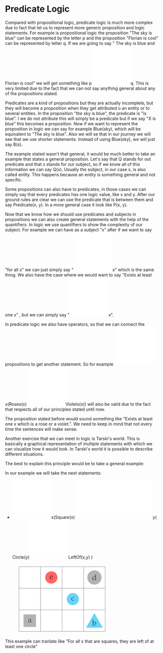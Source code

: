 # Predicate Logic

Compared with propositional logic, predicate logic is much more complex due to fact that let us to represent more generic proposition and logic statements. For example is propositional logic the proposition "The sky is blue" can be represented by the letter p and the proposition "Florian is cool" can be represented by letter q. If we are going to say " The sky is blue and Florian is cool" we will get something like p<img src="../../.gitbook/assets/AND.png" alt="" data-size="line">q. This is very limited due to the fact that we can not say anything general about any of the propositions stated.

Predicates are a kind of propositions but they are actually incomplete, but they will become a proposition when they get attributed o an entity or to several entities. In the proposition "the sky is blue", the predicate is "is blue". I we do not attribute this will simply be a predicate but if we say "X is blue" this becomes a proposition. Now if we want to represent the proposition in logic we can say for example Blue(sky), which will be equivalent to "The sky is blue". Also we will se that in our journey we will see that we use shorter statements. Instead of using Blue(sky), we will just say B(s).&#x20;

The example stated wasn't that general, it would be much better to take an example that states a general proposition. Let's say that Q stands for out predicate and that x stands for our subject, so if  we know all of this information we can say Q(x). Usually the subject, in our case x, is also called entity. This happens because an entity is something general and not specific.

Some propositions can also have to predicates, in those cases we can simply say that every predicates has one logic value, like x and y. After our ground rules are clear we can use the predicate that is between them and say Predicate(x, y). In a more general case it look like P(x, y).



Now that we know how we should use predicates and subjects in propositions we can also create general statements with the help of the quantifiers. In logic we use quantifiers to show the complexity of our subject. For example we can have as a subject "x" after if we want to say "for all x" we can just simply say "<img src="../../.gitbook/assets/FORALL.png" alt="" data-size="line">x" which is the same thing. We also have the case where we would want to say "Exists at least one x" , but we can simply say "<img src="../../.gitbook/assets/EXISTS.png" alt="" data-size="line">x".&#x20;



In predicate logic we also have operators, so that we can connect the propositions to get another statement. So for example <img src="../../.gitbook/assets/EXISTS.png" alt="" data-size="line">x(Roses(x)<img src="../../.gitbook/assets/OR.png" alt="" data-size="line">Violets(x)) will also be valid due to the fact that respects all of our principles stated until now.

The proposition stated before would sound something like "Exists at least one x which is a rose or a violet.". We need to keep in mind that not every time the sentences will make sense.



Another exercise that we can meet in logic is Tarski's world. This is basically a graphical representation of multiple statements with which we can visualize how it would look. In Tarski's world it is possible to describe different situations.&#x20;

The best to explain this principle would be to take a general example:

In our example we will take the next statements:

* <img src="../../.gitbook/assets/FORALL.png" alt="" data-size="line">x(Square(x)<img src="../../.gitbook/assets/IMPLIES.png" alt="" data-size="line"><img src="../../.gitbook/assets/EXISTS.png" alt="" data-size="line">y( Circle(y)<img src="../../.gitbook/assets/AND.png" alt="" data-size="line">LeftOf(x,y) )

<figure><img src="../../.gitbook/assets/image (1).png" alt=""><figcaption></figcaption></figure>

This example can tranlate like "For all x that are squares, they are left of at least one circle"
